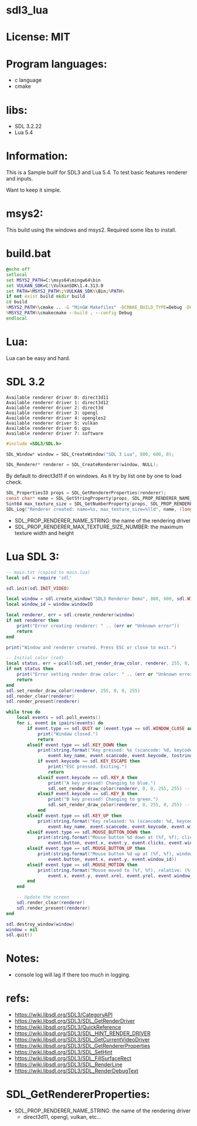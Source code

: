 # sdl3_lua

# License: MIT

# Program languages:
- c language
- cmake

# libs:
- SDL 3.2.22
- Lua 5.4

# Information:
  This is a Sample builf for SDL3 and Lua 5.4. To test basic features renderer and inputs.

  Want to keep it simple.

# msys2:
  This build using the windows and msys2. Required some libs to install.

# build.bat
```bat
@echo off
setlocal
set MSYS2_PATH=C:\msys64\mingw64\bin
set VULKAN_SDK=C:\VulkanSDK\1.4.313.0
set PATH=%MSYS2_PATH%;%VULKAN_SDK%\Bin;%PATH%
if not exist build mkdir build
cd build
%MSYS2_PATH%\cmake .. -G "MinGW Makefiles" -DCMAKE_BUILD_TYPE=Debug -DCMAKE_C_COMPILER=%MSYS2_PATH%\gcc.exe -DCMAKE_CXX_COMPILER=%MSYS2_PATH%\g++.exe
%MSYS2_PATH%\cmakecmake --build . --config Debug
endlocal
```


# Lua:
  Lua can be easy and hard.

# SDL 3.2

```
Available renderer driver 0: direct3d11
Available renderer driver 1: direct3d12
Available renderer driver 2: direct3d
Available renderer driver 3: opengl
Available renderer driver 4: opengles2
Available renderer driver 5: vulkan
Available renderer driver 6: gpu
Available renderer driver 7: software
```

```c
#include <SDL3/SDL.h>
```

```c
SDL_Window* window = SDL_CreateWindow("SDL 3 Lua", 800, 600, 0);
```

```c
SDL_Renderer* renderer = SDL_CreateRenderer(window, NULL);
```
By default to direct3d11 if on windows. As it try by list one by one to load check.

```c
SDL_PropertiesID props = SDL_GetRendererProperties(renderer);
const char* name = SDL_GetStringProperty(props, SDL_PROP_RENDERER_NAME_STRING, "unknown");
Sint64 max_texture_size = SDL_GetNumberProperty(props, SDL_PROP_RENDERER_MAX_TEXTURE_SIZE_NUMBER, 0);
SDL_Log("Renderer created: name=%s, max_texture_size=%lld", name, (long long)max_texture_size);
```
 - SDL_PROP_RENDERER_NAME_STRING: the name of the rendering driver
 - SDL_PROP_RENDERER_MAX_TEXTURE_SIZE_NUMBER: the maximum texture width and height

# Lua SDL 3:

```lua
-- main.txt (copied to main.lua)
local sdl = require 'sdl'

sdl.init(sdl.INIT_VIDEO)

local window = sdl.create_window("SDL3 Renderer Demo", 800, 600, sdl.WINDOW_RESIZABLE)
local window_id = window.windowID

local renderer, err = sdl.create_renderer(window)
if not renderer then
    print("Error creating renderer: " .. (err or "Unknown error"))
    return
end

print("Window and renderer created. Press ESC or close to exit.")

-- Initial color (red)
local status, err = pcall(sdl.set_render_draw_color, renderer, 255, 0, 0, 255)
if not status then
    print("Error setting render draw color: " .. (err or "Unknown error"))
    return
end
sdl.set_render_draw_color(renderer, 255, 0, 0, 255)
sdl.render_clear(renderer)
sdl.render_present(renderer)

while true do
    local events = sdl.poll_events()
    for i, event in ipairs(events) do
        if event.type == sdl.QUIT or (event.type == sdl.WINDOW_CLOSE and event.window_id == window_id) then
            print("Window closed.")
            return
        elseif event.type == sdl.KEY_DOWN then
            print(string.format("Key pressed: %s (scancode: %d, keycode: %d, is_repeat: %s, window_id: %d)",
                event.key_name, event.scancode, event.keycode, tostring(event.is_repeat), event.window_id))
            if event.keycode == sdl.KEY_ESCAPE then
                print("ESC pressed. Exiting.")
                return
            elseif event.keycode == sdl.KEY_A then
                print("A key pressed! Changing to blue.")
                sdl.set_render_draw_color(renderer, 0, 0, 255, 255) -- Blue
            elseif event.keycode == sdl.KEY_B then
                print("B key pressed! Changing to green.")
                sdl.set_render_draw_color(renderer, 0, 255, 0, 255) -- Green
            end
        elseif event.type == sdl.KEY_UP then
            print(string.format("Key released: %s (scancode: %d, keycode: %d, window_id: %d)",
                event.key_name, event.scancode, event.keycode, event.window_id))
        elseif event.type == sdl.MOUSE_BUTTON_DOWN then
            print(string.format("Mouse button %d down at (%f, %f), clicks: %d, window_id: %d)",
                event.button, event.x, event.y, event.clicks, event.window_id))
        elseif event.type == sdl.MOUSE_BUTTON_UP then
            print(string.format("Mouse button %d up at (%f, %f), window_id: %d)",
                event.button, event.x, event.y, event.window_id))
        elseif event.type == sdl.MOUSE_MOTION then
            print(string.format("Mouse moved to (%f, %f), relative: (%f, %f), window_id: %d)",
                event.x, event.y, event.xrel, event.yrel, event.window_id))
        end
    end

    -- Update the screen
    sdl.render_clear(renderer)
    sdl.render_present(renderer)
end

sdl.destroy_window(window)
window = nil
sdl.quit()
```

# Notes:
- console log will lag if there too much in logging.

# refs:
- https://wiki.libsdl.org/SDL3/CategoryAPI
- https://wiki.libsdl.org/SDL3/SDL_GetRenderDriver
- https://wiki.libsdl.org/SDL3/QuickReference
- https://wiki.libsdl.org/SDL3/SDL_HINT_RENDER_DRIVER
- https://wiki.libsdl.org/SDL3/SDL_GetCurrentVideoDriver
- https://wiki.libsdl.org/SDL3/SDL_GetRendererProperties
- https://wiki.libsdl.org/SDL3/SDL_SetHint
- https://wiki.libsdl.org/SDL3/SDL_FillSurfaceRect
- https://wiki.libsdl.org/SDL3/SDL_RenderLine
- https://wiki.libsdl.org/SDL3/SDL_RenderDebugText

# SDL_GetRendererProperties:
- SDL_PROP_RENDERER_NAME_STRING: the name of the rendering driver
  - direct3d11, opengl, vulkan, etc...
